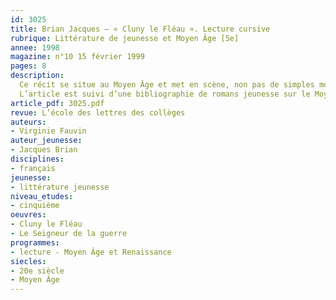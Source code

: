 ```yaml
---
id: 3025
title: Brian Jacques – « Cluny le Fléau ». Lecture cursive
rubrique: Littérature de jeunesse et Moyen Âge [5e]
annee: 1998
magazine: n°10 15 février 1999
pages: 8
description: 
  Ce récit se situe au Moyen Âge et met en scène, non pas de simples moines humains, mais des moines souris. Le peuple de ce récit se compose uniquement d’animaux parfaitement personnifiés. On pourrait exploiter ce roman en effectuant une étude intégrale tant le contenu en est dense. Cet article choisit la voie de la lecture cursive. Dans un premier temps, la lecture du texte conduit à étudier le vocabulaire médiéval ou le champ lexical du Moyen Âge rencontré dans le roman. Ensuite est évoqué l’humour du texte, ainsi que quelques techniques utilisées par l’auteur. L’objectif de cette étude reste toutefois le changement de point de vue dans le récit, tout le roman étant écrit à la troisième personne. L’article se termine par un travail interdisciplinaire avec le professeur d’histoire-géographie.
  L’article est suivi d’une bibliographie de romans jeunesse sur le Moyen Âge.
article_pdf: 3025.pdf
revue: L’école des lettres des collèges
auteurs:
- Virginie Fauvin
auteur_jeunesse:
- Jacques Brian
disciplines:
- français
jeunesse:
- littérature jeunesse
niveau_etudes:
- cinquième
oeuvres:
- Cluny le Fléau
- Le Seigneur de la guerre
programmes:
- lecture - Moyen Âge et Renaissance
siecles:
- 20e siècle
- Moyen Âge
---
```

